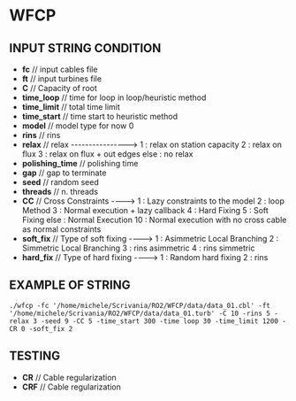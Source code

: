 # WFCP
## INPUT STRING CONDITION
* **fc**					// input cables file
* **ft**					// input turbines file
* **C**						// Capacity of root
* **time_loop**				// time for loop in loop/heuristic method
* **time_limit**			// total time limit
* **time_start**			// time start to heuristic method
* **model**	 				// model type for now 0
* **rins**					// rins
* **relax**					// relax 	----------------> 1 : relax on station capacity
													  2 : relax on flux
													  3 : relax on flux + out edges
													  else : no relax
* **polishing_time**		// polishing time
* **gap**					// gap to terminate
* **seed**		 			// random seed
* **threads**	 			// n. threads
* **CC**					// Cross Constraints	----> 1 : Lazy constraints to the model
														  2 : loop Method
														  3 : Normal execution + lazy callback
														  4 : Hard Fixing
														  5 : Soft Fixing
														  else : Normal Execution
														  10 : Normal execution with no cross cable as normal constraints
* **soft_fix**				// Type of soft fixing 	----> 1 : Asimmetric Local Branching
														  2 : Simmetric Local Branching
														  3 : rins asimmetric 
														  4 : rins simmetric 													  
* **hard_fix**				// Type of hard fixing  ----> 1 : Random hard fixing
														  2 : rins

## EXAMPLE OF STRING 
```
./wfcp -fc '/home/michele/Scrivania/RO2/WFCP/data/data_01.cbl' -ft '/home/michele/Scrivania/RO2/WFCP/data/data_01.turb' -C 10 -rins 5 -relax 3 -seed 9 -CC 5 -time_start 300 -time loop 30 -time_limit 1200 -CR 0 -soft_fix 2
```
## TESTING
* **CR**					// Cable regularization 
* **CRF**					// Cable regularization
